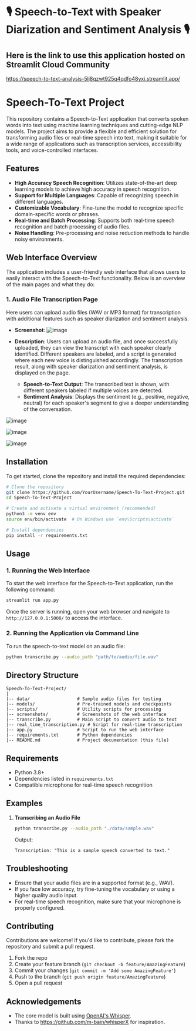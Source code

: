 # 🎙️ Speech-to-Text with Speaker Diarization and Sentiment Analysis 🎙️

## Here is the link to use this application hosted on Streamlit Cloud Community
https://speech-to-text-analysis-5lj8qzwt925q4qdfo48yxi.streamlit.app/

# Speech-To-Text Project

This repository contains a Speech-to-Text application that converts spoken words into text using machine learning techniques and cutting-edge NLP models. The project aims to provide a flexible and efficient solution for transforming audio files or real-time speech into text, making it suitable for a wide range of applications such as transcription services, accessibility tools, and voice-controlled interfaces.

## Features

- **High Accuracy Speech Recognition**: Utilizes state-of-the-art deep learning models to achieve high accuracy in speech recognition.
- **Support for Multiple Languages**: Capable of recognizing speech in different languages.
- **Customizable Vocabulary**: Fine-tune the model to recognize specific domain-specific words or phrases.
- **Real-time and Batch Processing**: Supports both real-time speech recognition and batch processing of audio files.
- **Noise Handling**: Pre-processing and noise reduction methods to handle noisy environments.

## Web Interface Overview

The application includes a user-friendly web interface that allows users to easily interact with the Speech-to-Text functionality. Below is an overview of the main pages and what they do:

### 1. Audio File Transcription Page

Here users can upload audio files (WAV or MP3 format) for transcription with additional features such as speaker diarization and sentiment analysis.

- **Screenshot**:
  ![image](https://github.com/user-attachments/assets/8e7d9e21-5f51-4c16-934c-fe5642449551)

- **Description**: Users can upload an audio file, and once successfully uploaded, they can view the transcript with each speaker clearly identified. Different speakers are labeled, and a script is generated where each new voice is distinguished accordingly. The transcription result, along with speaker diarization and sentiment analysis, is displayed on the page.

  - **Speech-to-Text Output**: The transcribed text is shown, with different speakers labeled if multiple voices are detected.
  - **Sentiment Analysis**: Displays the sentiment (e.g., positive, negative, neutral) for each speaker's segment to give a deeper understanding of the conversation.

![image](https://github.com/user-attachments/assets/a5ca2ffc-5163-4316-b81b-5b38dfaa0829)

![image](https://github.com/user-attachments/assets/6085f876-fc3a-44be-970e-ba15b96f5bc9)

![image](https://github.com/user-attachments/assets/842671c9-a3aa-4b9f-8f7a-498bead065f4)


## Installation

To get started, clone the repository and install the required dependencies:

```sh
# Clone the repository
git clone https://github.com/YourUsername/Speech-To-Text-Project.git
cd Speech-To-Text-Project

# Create and activate a virtual environment (recommended)
python3 -m venv env
source env/bin/activate  # On Windows use `env\Scripts\activate`

# Install dependencies
pip install -r requirements.txt
```

## Usage

### 1. Running the Web Interface

To start the web interface for the Speech-to-Text application, run the following command:

```sh
streamlit run app.py
```

Once the server is running, open your web browser and navigate to `http://127.0.0.1:5000/` to access the interface.

### 2. Running the Application via Command Line

To run the speech-to-text model on an audio file:

```sh
python transcribe.py --audio_path "path/to/audio/file.wav"
```

## Directory Structure

```
Speech-To-Text-Project/
|
|-- data/                  # Sample audio files for testing
|-- models/                # Pre-trained models and checkpoints
|-- scripts/               # Utility scripts for processing
|-- screenshots/           # Screenshots of the web interface
|-- transcribe.py          # Main script to convert audio to text
|-- real_time_transcription.py # Script for real-time transcription
|-- app.py                 # Script to run the web interface
|-- requirements.txt       # Python dependencies
|-- README.md              # Project documentation (this file)
```

## Requirements

- Python 3.8+
- Dependencies listed in `requirements.txt`
- Compatible microphone for real-time speech recognition

## Examples

1. **Transcribing an Audio File**

   ```sh
   python transcribe.py --audio_path "./data/sample.wav"
   ```

   Output:
   ```
   Transcription: "This is a sample speech converted to text."
   ```

## Troubleshooting

- Ensure that your audio files are in a supported format (e.g., WAV).
- If you face low accuracy, try fine-tuning the vocabulary or using a higher quality audio input.
- For real-time speech recognition, make sure that your microphone is properly configured.

## Contributing

Contributions are welcome! If you'd like to contribute, please fork the repository and submit a pull request.

1. Fork the repo
2. Create your feature branch (`git checkout -b feature/AmazingFeature`)
3. Commit your changes (`git commit -m 'Add some AmazingFeature'`)
4. Push to the branch (`git push origin feature/AmazingFeature`)
5. Open a pull request

## Acknowledgements

- The core model is built using [OpenAI's Whisper](https://github.com/openai/whisper).
- Thanks to https://github.com/m-bain/whisperX for inspiration.
